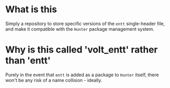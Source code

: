 # What is this

Simply a repository to store specific versions of the `entt` single-header file, and make it compatible
with the `Hunter` package management system.

# Why is this called 'volt_entt' rather than 'entt'

Purely in the event that `entt` is added as a package to `Hunter` itself, there won't be any risk of a name
collision - ideally.